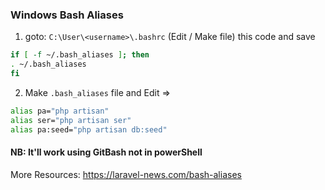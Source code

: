 ### Windows Bash Aliases

1. goto: ```C:\User\<username>\.bashrc``` (Edit / Make file) this code and save
  ```sh
  if [ -f ~/.bash_aliases ]; then
  . ~/.bash_aliases
  fi
  ```
2. Make ```.bash_aliases``` file and Edit => 
  ```sh
  alias pa="php artisan"
  alias ser="php artisan ser"
  alias pa:seed="php artisan db:seed"
  ```
  
  
  
  #### NB: It'll work using GitBash not in powerShell
  More Resources: https://laravel-news.com/bash-aliases
